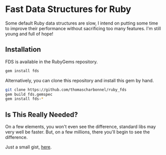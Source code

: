 # Fast Data Structures for Ruby

Some default Ruby data structures are slow, I intend on putting some time to
improve their performance without sacrificing too many features. I'm still young
and full of hope!

## Installation

FDS is available in the RubyGems repository.

```bash
gem install fds
```

Alternatively, you can clone this repository and install this gem by hand.

```bash
git clone https://github.com/thomascharbonnel/ruby_fds
gem build fds.gemspec
gem install fds-*
```

## Is This Really Needed?

On a few elements, you won't even see the difference, standard libs may very well
be faster. But, on a few millions, there you'll begin to see the difference.

Just a small gist, [here](https://gist.github.com/thomascharbonnel/f023ca137f2b2b7021cbe2d580485cd4).
